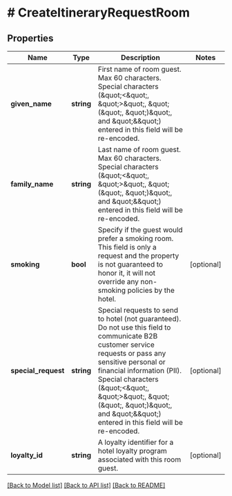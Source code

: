 # # CreateItineraryRequestRoom

## Properties

Name | Type | Description | Notes
------------ | ------------- | ------------- | -------------
**given_name** | **string** | First name of room guest. Max 60 characters. Special characters (\&quot;&lt;\&quot;, \&quot;&gt;\&quot;, \&quot;(\&quot;, \&quot;)\&quot;, and \&quot;&amp;\&quot;) entered in this field will be re-encoded. |
**family_name** | **string** | Last name of room guest. Max 60 characters. Special characters (\&quot;&lt;\&quot;, \&quot;&gt;\&quot;, \&quot;(\&quot;, \&quot;)\&quot;, and \&quot;&amp;\&quot;) entered in this field will be re-encoded. |
**smoking** | **bool** | Specify if the guest would prefer a smoking room. This field is only a request and the property is not guaranteed to honor it, it will not override any non-smoking policies by the hotel. | [optional]
**special_request** | **string** | Special requests to send to hotel (not guaranteed). Do not use this field to communicate B2B customer service requests or pass any sensitive personal or financial information (PII). Special characters (\&quot;&lt;\&quot;, \&quot;&gt;\&quot;, \&quot;(\&quot;, \&quot;)\&quot;, and \&quot;&amp;\&quot;) entered in this field will be re-encoded. | [optional]
**loyalty_id** | **string** | A loyalty identifier for a hotel loyalty program associated with this room guest. | [optional]

[[Back to Model list]](../../README.md#models) [[Back to API list]](../../README.md#endpoints) [[Back to README]](../../README.md)
